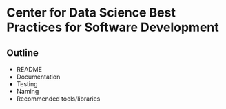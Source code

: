 # Center for Data Science Best Practices for Software Development

## Outline

* README
* Documentation
* Testing
* Naming
* Recommended tools/libraries
